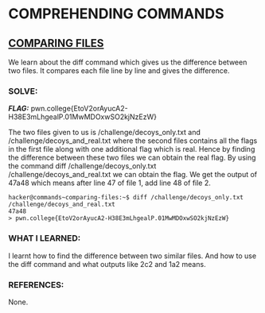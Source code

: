 # **COMPREHENDING COMMANDS**
## **<ins>COMPARING FILES</ins>**
We learn about the diff command which gives us the difference between two files. It compares each file line by line and gives the difference.
### SOLVE: 
***FLAG:*** pwn.college{EtoV2orAyucA2-H38E3mLhgealP.01MwMDOxwSO2kjNzEzW}

The two files given to us is /challenge/decoys_only.txt and /challenge/decoys_and_real.txt where the second files contains all the flags in 
the first file along with one additional flag which is real.
Hence by finding the difference between these two files we can obtain the real flag.
By using the command diff /challenge/decoys_only.txt /challenge/decoys_and_real.txt we can obtain the flag.
We get the output of 47a48 which means after line 47 of file 1, add line 48 of file 2.

```
hacker@commands~comparing-files:~$ diff /challenge/decoys_only.txt /challenge/decoys_and_real.txt
47a48
> pwn.college{EtoV2orAyucA2-H38E3mLhgealP.01MwMDOxwSO2kjNzEzW}
```

### WHAT I LEARNED:  
I learnt how to find the difference between two similar files. And how to use the diff command and what outputs like 2c2 and 1a2 means.

### REFERENCES:
None.
